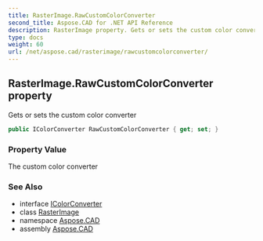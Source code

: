 ```yaml
---
title: RasterImage.RawCustomColorConverter
second_title: Aspose.CAD for .NET API Reference
description: RasterImage property. Gets or sets the custom color converter
type: docs
weight: 60
url: /net/aspose.cad/rasterimage/rawcustomcolorconverter/
---
```

## RasterImage.RawCustomColorConverter property

Gets or sets the custom color converter

```csharp
public IColorConverter RawCustomColorConverter { get; set; }
```

### Property Value

The custom color converter

### See Also

* interface [IColorConverter](../../icolorconverter/)
* class [RasterImage](../)
* namespace [Aspose.CAD](../../../aspose.cad/)
* assembly [Aspose.CAD](../../../)


